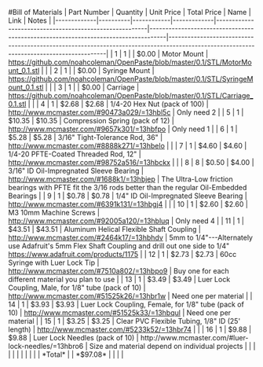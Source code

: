 #Bill of Materials
| Part Number | Quantity | Unit Price | Total Price | Name | Link | Notes |
|-------------|----------|------------|-------------|--------------------------------------------------------|-----------------------------------------------------------------------------------|----------------------------------------------------------------------------------------------------------------------------------------|
| 1 | 1 |  | $0.00 | Motor Mount | https://github.com/noahcoleman/OpenPaste/blob/master/0.1/STL/MotorMount_0.1.stl |  |
| 2 | 1 |  | $0.00 | Syringe Mount | https://github.com/noahcoleman/OpenPaste/blob/master/0.1/STL/SyringeMount_0.1.stl |  |
| 3 | 1 |  | $0.00 | Carriage | https://github.com/noahcoleman/OpenPaste/blob/master/0.1/STL/Carriage_0.1.stl |  |
| 4 | 1 | $2.68 | $2.68 | 1/4-20 Hex Nut (pack of 100) | http://www.mcmaster.com/#90473a029/=13hbl5c | Only need 2 |
| 5 | 1 | $10.35 | $10.35 | Compression Spring (pack of 12) | http://www.mcmaster.com/#9657k301/=13hbfpo | Only need 1 |
| 6 | 1 | $5.28 | $5.28 | 3/16" Tight-Tolerance Rod, 36" | http://www.mcmaster.com/#8888k271/=13hbelo |  |
| 7 | 1 | $4.60 | $4.60 | 1/4-20 PFTE-Coated Threaded Rod, 12" | http://www.mcmaster.com/#98752a516/=13hbckx |  |
| 8 | 8 | $0.50 | $4.00 | 3/16" ID Oil-Impregnated Sleeve Bearing | http://www.mcmaster.com/#1688k1/=13hbjep | The Ultra-Low friction bearings with PFTE fit the 3/16 rods better than the regular Oil-Embedded Bearings |
| 9 | 1 | $0.78 | $0.78 | 1/4" ID Oil-Impregnated Sleeve Bearing | http://www.mcmaster.com/#6391k131/=13hbgj4 |  |
| 10 | 1 | $2.60 | $2.60 | M3 10mm Machine Screws | http://www.mcmaster.com/#92005a120/=13hbluq | Only need 4 |
| 11 | 1 | $43.51 | $43.51 | Aluminum Helical Flexible Shaft Coupling | http://www.mcmaster.com/#2464k17/=13hbhdv | 5mm to 1/4"---Alternately use Adafruit's 5mm Flex Shaft Coupling and drill out one side to 1/4" https://www.adafruit.com/products/1175 |
| 12 | 1 | $2.73 | $2.73 | 60cc Syringe with Luer Lock Tip | http://www.mcmaster.com/#7510a802/=13hbpo9 | Buy one for each different material you plan to use |
| 13 | 1 | $3.49 | $3.49 | Luer Lock Coupling, Male, for 1/8" tube (pack of 10) | http://www.mcmaster.com/#51525k26/=13hbr1w | Need one per material |
| 14 | 1 | $3.93 | $3.93 | Luer Lock Coupling, Female, for 1/8" tube (pack of 10) | http://www.mcmaster.com/#51525k33/=13hbqul | Need one per material |
| 15 | 1 | $3.25 | $3.25 | Clear PVC Flexible Tubing, 1/8" ID (25' length) | http://www.mcmaster.com/#5233k52/=13hbr74 |  |
| 16 | 1 | $9.88 | $9.88 | Luer Lock Needles (pack of 10) | http://www.mcmaster.com/#luer-lock-needles/=13hbro6 | Size and material depend on individual projects |
|  |  |  |  |  |  |  |
|  | *Total* |  | *$97.08* |  |  |  |